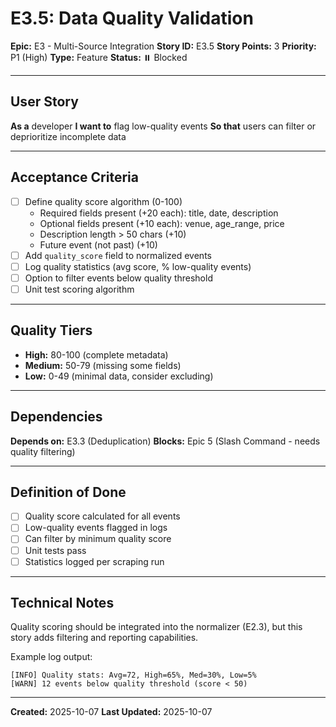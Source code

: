 # E3.5: Data Quality Validation

**Epic:** E3 - Multi-Source Integration
**Story ID:** E3.5
**Story Points:** 3
**Priority:** P1 (High)
**Type:** Feature
**Status:** ⏸️ Blocked

---

## User Story

**As a** developer
**I want to** flag low-quality events
**So that** users can filter or deprioritize incomplete data

---

## Acceptance Criteria

- [ ] Define quality score algorithm (0-100)
  - Required fields present (+20 each): title, date, description
  - Optional fields present (+10 each): venue, age_range, price
  - Description length > 50 chars (+10)
  - Future event (not past) (+10)
- [ ] Add `quality_score` field to normalized events
- [ ] Log quality statistics (avg score, % low-quality events)
- [ ] Option to filter events below quality threshold
- [ ] Unit test scoring algorithm

---

## Quality Tiers

- **High:** 80-100 (complete metadata)
- **Medium:** 50-79 (missing some fields)
- **Low:** 0-49 (minimal data, consider excluding)

---

## Dependencies

**Depends on:** E3.3 (Deduplication)
**Blocks:** Epic 5 (Slash Command - needs quality filtering)

---

## Definition of Done

- [ ] Quality score calculated for all events
- [ ] Low-quality events flagged in logs
- [ ] Can filter by minimum quality score
- [ ] Unit tests pass
- [ ] Statistics logged per scraping run

---

## Technical Notes

Quality scoring should be integrated into the normalizer (E2.3), but this story adds filtering and reporting capabilities.

Example log output:
```
[INFO] Quality stats: Avg=72, High=65%, Med=30%, Low=5%
[WARN] 12 events below quality threshold (score < 50)
```

---

**Created:** 2025-10-07
**Last Updated:** 2025-10-07
